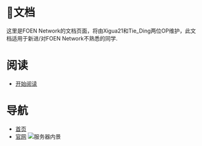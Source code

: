 # 📄文档
这里是FOEN Network的文档页面，将由Xigua21和Tie_Ding两位OP维护，此文档适用于新进/对FOEN Network不熟悉的同学.
# 阅读
- [开始阅读](./guide)
# 导航
- [首页](./)
- [官网](https://foen.us.kg)
![服务器内景](https://s2.loli.net/2025/01/29/JSH5xAUzaZtgE4v.png)
